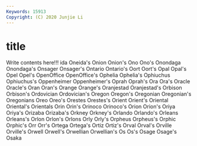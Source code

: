 ```yaml
---
Keywords: 15913
Copyright: (C) 2020 Junjie Li
---
```


# title

Write contents here!!!
ida 
Oneida's
Onion 
Onion's 
Ono 
Ono's 
Onondaga 
Onondaga's 
Onsager 
Onsager's 
Ontario 
Ontario's
Oort 
Oort's 
Opal 
Opal's 
Opel 
Opel's 
OpenOffice 
OpenOffice's 
Ophelia 
Ophelia's
Ophiuchus 
Ophiuchus's 
Oppenheimer 
Oppenheimer's 
Oprah 
Oprah's 
Ora 
Ora's 
Oracle 
Oracle's
Oran 
Oran's 
Orange 
Orange's 
Oranjestad 
Oranjestad's 
Orbison 
Orbison's 
Ordovician 
Ordovician's
Oregon 
Oregon's 
Oregonian 
Oregonian's 
Oregonians 
Oreo 
Oreo's 
Orestes 
Orestes's 
Orient
Orient's 
Oriental 
Oriental's 
Orientals 
Orin 
Orin's 
Orinoco 
Orinoco's 
Orion 
Orion's
Oriya 
Oriya's 
Orizaba 
Orizaba's 
Orkney 
Orkney's 
Orlando 
Orlando's 
Orleans 
Orleans's
Orlon 
Orlon's 
Orlons 
Orly 
Orly's 
Orpheus 
Orpheus's 
Orphic 
Orphic's 
Orr
Orr's 
Ortega 
Ortega's 
Ortiz 
Ortiz's 
Orval 
Orval's 
Orville 
Orville's 
Orwell
Orwell's 
Orwellian 
Orwellian's 
Os 
Os's 
Osage 
Osage's 
Osaka 
